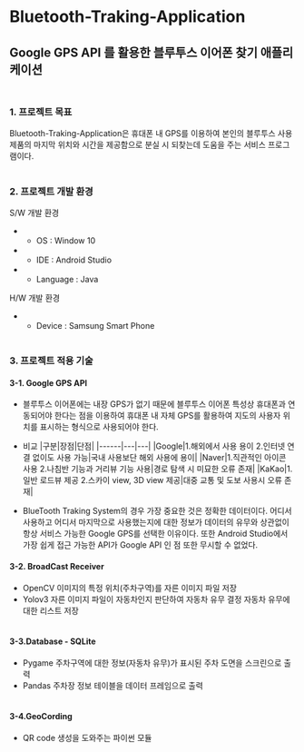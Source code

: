 # Bluetooth-Traking-Application
## Google GPS API 를 활용한 블루투스 이어폰 찾기 애플리케이션<br/><br/>


### **1. 프로젝트 목표**

Bluetooth-Traking-Application은 휴대폰 내 GPS를 이용하여 본인의 블루투스 사용 제품의 마지막 위치와 시간을 제공함으로 분실 시 되찾는데 도움을 주는 서비스 프로그램이다. <br/><br/>


### **2. 프로젝트 개발 환경**

S/W 개발 환경
* - OS : Window 10
* - IDE : Android Studio
* - Language : Java

H/W 개발 환경
* - Device : Samsung Smart Phone<br/><br/>

### **3. 프로젝트 적용 기술**

#### 3-1. Google GPS API

- 블루투스 이어폰에는 내장 GPS가 없기 때문에 블루투스 이어폰 특성상 휴대폰과 연동되어야 한다는 점을 이용하여 휴대폰 내 자체 GPS를 활용하여 지도의 사용자 위치를 표시하는 형식으로 사용되어야 한다.

- 비교
|구분|장점|단점|
|------|---|---|
|Google|1.해외에서 사용 용이 2.인터넷 연결 없이도 사용 가능|국내 사용보단 해외 사용에 용이|
|Naver|1.직관적인 아이콘 사용 2.나침반 기능과 거리뷰 기능 사용|경로 탐색 시 미묘한 오류 존재|
|KaKao|1.일반 로드뷰 제공 2.스카이 view, 3D view 제공|대중 교통 및 도보 사용시 오류 존재|

- BlueTooth Traking System의 경우 가장 중요한 것은 정확한 데이터이다. 어디서 사용하고 어디서 마지막으로 사용했는지에 대한 정보가 데이터의 유무와 상관없이 항상 서비스 가능한 Google GPS를 선택한 이유이다. 또한 Android Studio에서 가장 쉽게 접근 가능한 API가 Google API 인 점 또한 무시할 수 없었다.


#### 3-2. BroadCast Receiver

- OpenCV
이미지의 특정 위치(주차구역)를 자른 이미지 파일 저장
- Yolov3
자른 이미지 파일이 자동차인지 판단하여 자동차 유무 결정
자동차 유무에 대한 리스트 저장<br/><br/>

#### 3-3.Database - SQLite
- Pygame
주차구역에 대한 정보(자동차 유무)가 표시된 주차 도면을 스크린으로 출력
- Pandas
주차장 정보 테이블을 데이터 프레임으로 출력<br/><br/>

#### 3-4.GeoCording
- QR code 생성을 도와주는 파이썬 모듈<br/><br/>
















